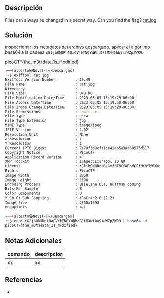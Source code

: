 ## Descripción
Files can always be changed in a secret way. Can you find the flag? [cat.jpg](https://mercury.picoctf.net/static/e5825f58ef798fdd1af3f6013592a971/cat.jpg)

## Solución
Inspeccionar los metadatos del archivo descargado, aplicar el algoritmo base64 a la cadena `cGljb0NURnt0aGVfbTN0YWRhdGFfMXNfbW9kaWZpZWR9`.

picoCTF{the_m3tadata_1s_modified}

```bash
┌──(alberto㉿Nova)-[~/Descargas]
└─$ exiftool cat.jpg 
ExifTool Version Number         : 12.49
File Name                       : cat.jpg
Directory                       : .
File Size                       : 878 kB
File Modification Date/Time     : 2023:05:05 15:19:29-06:00
File Access Date/Time           : 2023:05:05 15:19:50-06:00
File Inode Change Date/Time     : 2023:05:05 15:19:29-06:00
File Permissions                : -rw-r--r--
File Type                       : JPEG
File Type Extension             : jpg
MIME Type                       : image/jpeg
JFIF Version                    : 1.02
Resolution Unit                 : None
X Resolution                    : 1
Y Resolution                    : 1
Current IPTC Digest             : 7a78f3d9cfb1ce42ab5a3aa30573d617
Copyright Notice                : PicoCTF
Application Record Version      : 4
XMP Toolkit                     : Image::ExifTool 10.80
License                         : cGljb0NURnt0aGVfbTN0YWRhdGFfMXNfbW9kaWZpZWR9
Rights                          : PicoCTF
Image Width                     : 2560
Image Height                    : 1598
Encoding Process                : Baseline DCT, Huffman coding
Bits Per Sample                 : 8
Color Components                : 3
Y Cb Cr Sub Sampling            : YCbCr4:2:0 (2 2)
Image Size                      : 2560x1598
Megapixels                      : 4.1
                                                                                                                                                                                                                                    
┌──(alberto㉿Nova)-[~/Descargas]
└─$ echo cGljb0NURnt0aGVfbTN0YWRhdGFfMXNfbW9kaWZpZWR9 | base64 -d
picoCTF{the_m3tadata_1s_modified} 
```

## Notas Adicionales
|comando|descripcion|
|---|---|
|xx|xx|

## Referencias
- []()
